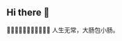 ## Hi there 👋

<!--
**AshleyWang123/AshleyWang123** is a ✨ _special_ ✨ repository because its `README.md` (this file) appears on your GitHub profile.

Here are some ideas to get you started:

- 🔭 I’m currently working on ...
- 🌱 I’m currently learning ...
- 👯 I’m looking to collaborate on ...
- 🤔 I’m looking for help with ...
- 💬 Ask me about ...
- 📫 How to reach me: ...
- 😄 Pronouns: ...
- ⚡ Fun fact: ...
-->

🤔🤔🤔🤔🤔🧐🧐🧐🧐🧐🧐
人生无常，大肠包小肠。
